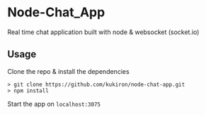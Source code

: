 # Node-Chat_App

Real time chat application built with node & websocket (socket.io)

## Usage

Clone the repo & install the dependencies

```shell
> git clone https://github.com/kukiron/node-chat-app.git
> npm install
```

Start the app on `localhost:3075`
